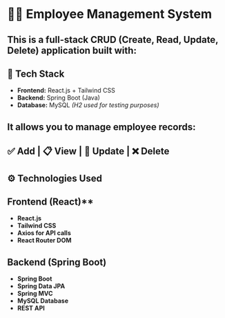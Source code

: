 # 🧑‍💼 Employee Management System
## This is a full-stack CRUD (Create, Read, Update, Delete) application built with:

## 🚀 Tech Stack
- **Frontend:** React.js + Tailwind CSS  
- **Backend:** Spring Boot (Java)  
- **Database:** MySQL *(H2 used for testing purposes)*

## It allows you to manage employee records:
## ✅ Add | 📋 View | 📝 Update | ❌ Delete
## ⚙️ Technologies Used
  ## Frontend (React)**
- **React.js**
- **Tailwind CSS**
- **Axios for API calls**
- **React Router DOM**

## Backend (Spring Boot)
- **Spring Boot**
- **Spring Data JPA**
- **Spring MVC**
- **MySQL Database**
- **REST API**